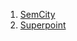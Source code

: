 1. [SemCity](https://github.com/Locutusborg/AR2IL/blob/main/SOTA%20models/3D%20models/3D%20semantic%20segmentation/SemCity.md)
2. [Superpoint](https://github.com/Locutusborg/AR2IL/blob/main/SOTA%20models/3D%20models/3D%20semantic%20segmentation/Superpoint.md)
